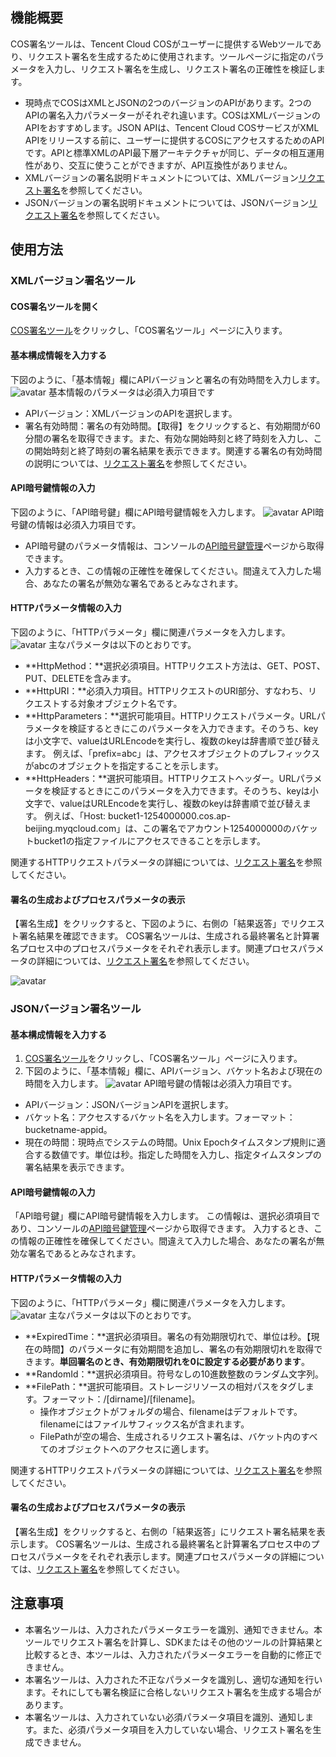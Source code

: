 ## 機能概要

COS署名ツールは、Tencent Cloud COSがユーザーに提供するWebツールであり、リクエスト署名を生成するために使用されます。ツールページに指定のパラメータを入力し、リクエスト署名を生成し、リクエスト署名の正確性を検証します。
- 現時点でCOSはXMLとJSONの2つのバージョンのAPIがあります。2つのAPIの署名入力パラメーターがそれぞれ違います。COSはXMLバージョンのAPIをおすすめします。JSON APIは、Tencent Cloud COSサービスがXML APIをリリースする前に、ユーザーに提供するCOSにアクセスするためのAPIです。APIと標準XMLのAPI最下層アーキテクチャが同じ、データの相互運用性があり、交互に使うことができますが、API互換性がありません。
- XMLバージョンの署名説明ドキュメントについては、XMLバージョン[リクエスト署名](https://cloud.tencent.com/document/product/436/7778)を参照してください。
- JSONバージョンの署名説明ドキュメントについては、JSONバージョン[リクエスト署名](https://cloud.tencent.com/document/product/436/6054)を参照してください。

## 使用方法

### XMLバージョン署名ツール

#### COS署名ツールを開く

[COS署名ツール](https://cos5.cloud.tencent.com/static/cos-sign/)をクリックし、「COS署名ツール」ページに入ります。

#### 基本構成情報を入力する

下図のように、「基本情報」欄にAPIバージョンと署名の有効時間を入力します。
![avatar](https://main.qcloudimg.com/raw/6855a2f6b18779037090e0769303bbc7.png)
基本情報のパラメータは必須入力項目です
- APIバージョン：XMLバージョンのAPIを選択します。
- 署名有効時間：署名の有効時間。【取得】をクリックすると、有効期間が60分間の署名を取得できます。また、有効な開始時刻と終了時刻を入力し、この開始時刻と終了時刻の署名結果を表示できます。関連する署名の有効時間の説明については、[リクエスト署名](https://cloud.tencent.com/document/product/436/7778#.E7.AD.BE.E5.90.8D.E5.86.85.E5.AE.B9)を参照してください。

#### API暗号鍵情報の入力

下図のように、「API暗号鍵」欄にAPI暗号鍵情報を入力します。
![avatar](https://main.qcloudimg.com/raw/c28b93819a8fdd9e121e6b0702d098d4.png)
API暗号鍵の情報は必須入力項目です。
- API暗号鍵のパラメータ情報は、コンソールの[API暗号鍵管理](https://console.cloud.tencent.com/cam/capi)ページから取得できます。
- 入力するとき、この情報の正確性を確保してください。間違えて入力した場合、あなたの署名が無効な署名であるとみなされます。

#### HTTPパラメータ情報の入力

下図のように、「HTTPパラメータ」欄に関連パラメータを入力します。
![avatar](https://main.qcloudimg.com/raw/8fbc5566b31777e646aa457239468cda.png)
主なパラメータは以下のとおりです。
- **HttpMethod：**選択必須項目。HTTPリクエスト方法は、GET、POST、PUT、DELETEを含みます。
- **HttpURI：**必須入力項目。HTTPリクエストのURI部分、すなわち、リクエストする対象オブジェクト名です。
- **HttpParameters：**選択可能項目。HTTPリクエストパラメータ。URLパラメータを検証するときにこのパラメータを入力できます。そのうち、keyは小文字で、valueはURLEncodeを実行し、複数のkeyは辞書順で並び替えます。
 例えば、「prefix=abc」は、アクセスオブジェクトのプレフィックスがabcのオブジェクトを指定することを示します。
- **HttpHeaders：**選択可能項目。HTTPリクエストヘッダー。URLパラメータを検証するときにこのパラメータを入力できます。そのうち、keyは小文字で、valueはURLEncodeを実行し、複数のkeyは辞書順で並び替えます。
 例えば、「Host: bucket1-1254000000.cos.ap-beijing.myqcloud.com」は、この署名でアカウント1254000000のバケットbucket1の指定ファイルにアクセスできることを示します。

関連するHTTPリクエストパラメータの詳細については、[リクエスト署名](https://cloud.tencent.com/document/product/436/7778#signature-.E8.AE.A1.E7.AE.97)を参照してください。

#### 署名の生成およびプロセスパラメータの表示

【署名生成】をクリックすると、下図のように、右側の「結果返答」でリクエスト署名結果を確認できます。
COS署名ツールは、生成される最終署名と計算署名プロセス中のプロセスパラメータをそれぞれ表示します。関連プロセスパラメータの詳細については、[リクエスト署名](https://cloud.tencent.com/document/product/436/7778#signature-.E8.AE.A1.E7.AE.97)を参照してください。

![avatar](https://main.qcloudimg.com/raw/4e5d3164848078e4ac2dc0b9b767ca00.png)

### JSONバージョン署名ツール

#### 基本構成情報を入力する

1. [COS署名ツール](https://cos5.cloud.tencent.com/static/cos-sign/)をクリックし、「COS署名ツール」ページに入ります。
2. 下図のように、「基本情報」欄に、APIバージョン、バケット名および現在の時間を入力します。
![avatar](https://main.qcloudimg.com/raw/8b764cd2bef9d2d64a3b8faeb26afff1.png)
API暗号鍵の情報は必須入力項目です。
- APIバージョン：JSONバージョンAPIを選択します。
- バケット名：アクセスするバケット名を入力します。フォーマット：bucketname-appid。
- 現在の時間：現時点でシステムの時間。Unix Epochタイムスタンプ規則に適合する数値です。単位は秒。指定した時間を入力し、指定タイムスタンプの署名結果を表示できます。

#### API暗号鍵情報の入力

「API暗号鍵」欄にAPI暗号鍵情報を入力します。
この情報は、選択必須項目であり、コンソールの[API暗号鍵管理](https://console.cloud.tencent.com/cam/capi)ページから取得できます。
入力するとき、この情報の正確性を確保してください。間違えて入力した場合、あなたの署名が無効な署名であるとみなされます。

#### HTTPパラメータ情報の入力

下図のように、「HTTPパラメータ」欄に関連パラメータを入力します。
![avatar](https://main.qcloudimg.com/raw/621bd5458b8da2dcfc6eea7d707fecbb.png)
主なパラメータは以下のとおりです。
- **ExpiredTime：**選択必須項目。署名の有効期限切れで、単位は秒。【現在の時間】のパラメータに有効期間を追加し、署名の有効期限切れを取得できます。**単回署名のとき、有効期限切れを0に設定する必要があります**。
- **RandomId：**選択必須項目。符号なしの10進数整数のランダム文字列。
- **FilePath：**選択可能項目。ストレージリソースの相対パスをタグします。フォーマット：/[dirname]/[filename]。
   -  操作オブジェクトがフォルダの場合、filenameはデフォルトです。filenameにはファイルサフィックス名が含まれます。
   -  FilePathが空の場合、生成されるリクエスト署名は、バケット内のすべてのオブジェクトへのアクセスに適します。

関連するHTTPリクエストパラメータの詳細については、[リクエスト署名](https://cloud.tencent.com/document/product/436/6054#.E8.8E.B7.E5.8F.96.E7.AD.BE.E5.90.8D.E6.89.80.E9.9C.80.E4.BF.A1.E6.81.AF)を参照してください。

#### 署名の生成およびプロセスパラメータの表示

【署名生成】をクリックすると、右側の「結果返答」にリクエスト署名結果を表示します。
COS署名ツールは、生成される最終署名と計算署名プロセス中のプロセスパラメータをそれぞれ表示します。関連プロセスパラメータの詳細については、[リクエスト署名](https://cloud.tencent.com/document/product/436/6054#.E8.8E.B7.E5.8F.96.E7.AD.BE.E5.90.8D.E6.89.80.E9.9C.80.E4.BF.A1.E6.81.AF2)を参照してください。

## 注意事項
- 本署名ツールは、入力されたパラメータエラーを識別、通知できません。本ツールでリクエスト署名を計算し、SDKまたはその他のツールの計算結果と比較するとき、本ツールは、入力されたパラメータエラーを自動的に修正できません。
- 本署名ツールは、入力された不正なパラメータを識別し、適切な通知を行います。それにしても署名検証に合格しないリクエスト署名を生成する場合があります。
- 本署名ツールは、入力されていない必須パラメータ項目を識別、通知します。また、必須パラメータ項目を入力していない場合、リクエスト署名を生成できません。
